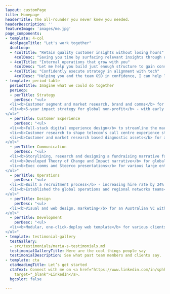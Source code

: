 ```yaml
---
layout: customPage
title: Homepage
headerTitle: The all-rounder you never knew you needed.
headerDescription: ''
featureImage: 'images/me.jpg'
page_components:
- template: 4-col
  4colpageTitle: "Let's work together"
  4colLoop:
  - 4colTitle: "Retain quality customer insights without losing hours"
    4colDesc: "Saving you time by surfacing relevant insights through understanding customer behaviours and challenges"
  - 4colTitle: "Internal operations that grow with you"
    4colDesc: "Let me help you build just enough structure to gain consistency, without too much hindering agility"
  - 4colTitle: "Confidently execute strategy in alignment with tech"
    4colDesc: "Helping you and the team GSD in confidence, I can help link vision with implementation"
- template: period-table
  periodTitle: Imagine what we could do together
  perLoop:
  - perTitle: Strategy
    perDesc: "<ul>
  <li><b>Customer segment and market research, brand and comms</b> for a Startmate-backed DeepTech startup</li>
  <li><b>5-year impact strategy for global non-profit</b> - with early results for internal OKRs achieving 2x increase in CSAT metrics within 4 months</li>
</ul>"
  - perTitle: Customer Experience
    perDesc: "<ul>
  <li><b>Full-stack digital experience design</b> to streamline the marketing for managers across 40 countries/regions for a global non-profit</li>
  <li><b>Customer research to shape telecom's call centre experience strategy</b> - enabling them to mitigate implementing an unwanted multi-$ solution</li>
  <li><b>Customer and market research based diagnostic assets</b> for an energy distributor's immersive learning technology strategy</li>
</ul>"
  - perTitle: Communication
    perDesc: "<ul>
  <li><b>Storylining, research and designing a fundraising narrative for an AgTech startup</b> - who has since raised AU $25M</li>
  <li><b>Developed Theory of Change and Impact narrative</b> for global non-profit</li>
  <li><b>Exec comms and Steerco presentations</b> for various large enterprises</li>
</ul>"
  - perTitle: Operations
    perDesc: "<ul>
  <li><b>Built a recruitment process</b> - increasing hire rate by 24% compared to initial ad hoc structure</li>
  <li><b>Established the global operations and regional networks teams</b> to bring structure and consistency to volunteer experience, recruitment, budgeting, and impact assessment</li>
</ul>"
  - perTitle: Design
    perDesc: "<ul>
  <li><b>Visual and web design, marketing</b> for an Australian VC with an AUM of AU ~$1.6B</li>
</ul>"
  - perTitle: Development
    perDesc: "<ul>
  <li><b>Modular, one-click-deploy web template</b> for various clients</li>
</ul>"
- template: testimonial-gallery
  testGallery:
  - src/testimonials/maria-s-testimonials.md
  testimonialGalleryTitle: Here are the cool things people say
  testimonialDescription: See what past team members and clients say.
- template: cta
  ctaHeadingTitle: Let’s get started
  ctaText: Connect with me on <a href="https://www.linkedin.com/in/sphhuynh/" title=""
    target="_blank">LinkedIn</a>.
  bgcolor: false

---
```

